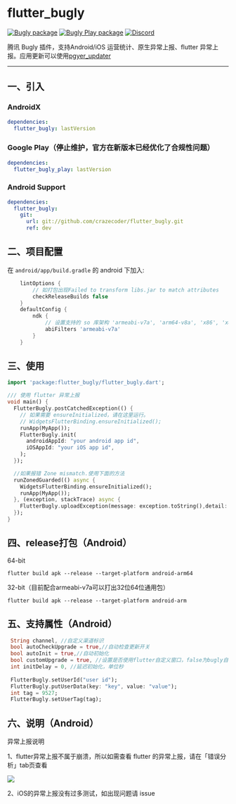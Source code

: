 # flutter_bugly
[![Bugly package](https://img.shields.io/pub/v/flutter_bugly.svg)](https://pub.dev/packages/flutter_bugly)
[![Bugly Play package](https://img.shields.io/pub/v/flutter_bugly_play?label=bugly_play)](https://pub.dev/packages/flutter_bugly)
[![Discord](https://img.shields.io/badge/discord-FlutterDev-blue.svg)](https://discord.gg/q6yFDws3Xc)

腾讯 Bugly 插件，支持Android/iOS 运营统计、原生异常上报、flutter 异常上报。应用更新可以使用[pgyer_updater](https://github.com/crazecoder/pgyer_updater)

---

## 一、引入

### AndroidX
```yaml
dependencies:
  flutter_bugly: lastVersion
```

### Google Play（停止维护，官方在新版本已经优化了合规性问题）
```yaml
dependencies:
  flutter_bugly_play: lastVersion
```

### Android Support
```yaml
dependencies:
  flutter_bugly:
    git:
      url: git://github.com/crazecoder/flutter_bugly.git
      ref: dev
```

## 二、项目配置

在 `android/app/build.gradle` 的 android 下加入:

```gradle
    lintOptions {
        // 如打包出现Failed to transform libs.jar to match attributes
        checkReleaseBuilds false
    }
    defaultConfig {
        ndk {
            // 设置支持的 so 库架构 'armeabi-v7a', 'arm64-v8a', 'x86', 'x86_64'
            abiFilters 'armeabi-v7a'
        }
    }
```

## 三、使用

```dart
import 'package:flutter_bugly/flutter_bugly.dart';

/// 使用 flutter 异常上报
void main() {
  FlutterBugly.postCatchedException(() {
    // 如果需要 ensureInitialized，请在这里运行。
    // WidgetsFlutterBinding.ensureInitialized();
    runApp(MyApp());
    FlutterBugly.init(
      androidAppId: "your android app id",
      iOSAppId: "your iOS app id",
    );
  });

  //如果报错 Zone mismatch.使用下面的方法
  runZonedGuarded(() async {
    WidgetsFlutterBinding.ensureInitialized();
    runApp(MyApp());
  }, (exception, stackTrace) async {
    FlutterBugly.uploadException(message: exception.toString(),detail: stackTrace.toString());
  });
}
```

## 四、release打包（Android）

64-bit

`flutter build apk --release --target-platform android-arm64`

32-bit（目前配合armeabi-v7a可以打出32位64位通用包）

`flutter build apk --release --target-platform android-arm`

## 五、支持属性（Android）

```dart
 String channel, //自定义渠道标识
 bool autoCheckUpgrade = true,//自动检查更新开关
 bool autoInit = true,//自动初始化
 bool customUpgrade = true, //设置是否使用flutter自定义窗口，false为bugly自带弹窗
 int initDelay = 0, //延迟初始化，单位秒
 
 FlutterBugly.setUserId("user id");
 FlutterBugly.putUserData(key: "key", value: "value");
 int tag = 9527;
 FlutterBugly.setUserTag(tag);
```

## 六、说明（Android）

异常上报说明

1、flutter异常上报不属于崩溃，所以如需查看 flutter 的异常上报，请在「错误分析」tab页查看

![](https://github.com/crazecoder/flutter_bugly/blob/1ff1928b3215a8fa1c8fb99c3071692da322e278/screenshot/crash.png)

2、iOS的异常上报没有过多测试，如出现问题请 issue
